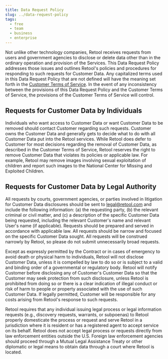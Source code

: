 ```yaml
---
title: Data Request Policy
slug: ../data-request-policy
tags:
  - free
  - team
  - business
  - enterprise
---
```


Not unlike other technology companies, Retool receives requests from users and government agencies to disclose or delete data other than in the ordinary operation and provision of the Services. This Data Request Policy addresses those issues and outlines Retool's policies and procedures for responding to such requests for Customer Data. Any capitalized terms used in this Data Request Policy that are not defined will have the meaning set forth in the [Customer Terms of Service](https://docs.retool.com/legal/customer-terms-of-service). In the event of any inconsistency between the provisions of this Data Request Policy and the Customer Terms of Service, the provisions of the Customer Terms of Service will control.

## Requests for Customer Data by Individuals

Individuals who want access to Customer Data or want Customer Data to be removed should contact Customer regarding such requests. Customer owns the Customer Data and generally gets to decide what to do with all Customer Data put into the Retool services. While Retool does defer to Customer for most decisions regarding the removal of Customer Data, as described in the Customer Terms of Service, Retool reserves the right to remove Customer Data that violates its policies or applicable law. For example, Retool may remove images involving sexual exploitation of children and report such images to the National Center for Missing and Exploited Children.

## Requests for Customer Data by Legal Authority

All requests by courts, government agencies, or parties involved in litigation for Customer Data disclosures should be sent to [legal@retool.com](mailto:legal@retool.com) and include the following information: (a) the requesting party, (b) the relevant criminal or civil matter, and (c) a description of the specific Customer Data being requested, including the relevant Customer's name and relevant User's name (if applicable). Requests should be prepared and served in accordance with applicable law. All requests should be narrow and focused on the specific Customer Data sought. All requests will be construed narrowly by Retool, so please do not submit unnecessarily broad requests.

Except as expressly permitted by the Contract or in cases of emergency to avoid death or physical harm to individuals, Retool will not disclose Customer Data, unless it is compelled by law to do so or is subject to a valid and binding order of a governmental or regulatory body. Retool will notify Customer before disclosing any of Customer's Customer Data so that the Customer may seek protection from such disclosure, unless Retool is prohibited from doing so or there is a clear indication of illegal conduct or risk of harm to people or property associated with the use of such Customer Data. If legally permitted, Customer will be responsible for any costs arising from Retool's response to such requests.

Retool requires that any individual issuing legal process or legal information requests (e.g., discovery requests, warrants, or subpoenas) to Retool properly domesticate the process or request and serve Retool in a jurisdiction where it is resident or has a registered agent to accept service on its behalf. Retool does not accept legal process or requests directly from law enforcement entities outside the U.S. Foreign law enforcement agencies should proceed through a Mutual Legal Assistance Treaty or other diplomatic or legal means to obtain data through a court where Retool is located.



